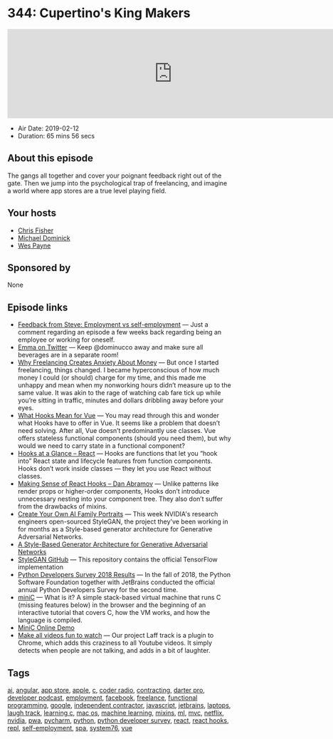 # 344: Cupertino's King Makers

<iframe src="https://player.fireside.fm/v2/MLf2ZzhC+PNYt2TOZ?theme=dark" width="740" height="200" frameborder="0" scrolling="no"></iframe>

* Air Date: 2019-02-12
* Duration: 65 mins 56 secs

## About this episode

The gangs all together and cover your poignant feedback right out of the gate. Then we jump into the psychological trap of freelancing, and imagine a world where app stores are a true level playing field.

## Your hosts
* [Chris Fisher](https://coder.show/hosts/chrislas)
* [Michael Dominick](https://coder.show/hosts/michael)
* [Wes Payne](https://coder.show/hosts/wespayne)

## Sponsored by

None



## Episode links

  * [Feedback from Steve: Employment vs self-employment](https://slexy.org/view/s27SXkiiQ7 "Feedback from Steve: Employment vs self-employment") — Just a comment regarding an episode a few weeks back regarding being an employee or working for oneself. 
  * [Emma on Twitter](https://twitter.com/SocialHappiness/status/1095007691326447616 "Emma on Twitter") — Keep @dominucco away and make sure all beverages are in a separate room!
  * [Why Freelancing Creates Anxiety About Money](https://www.thecut.com/2019/02/why-freelancing-creates-anxiety-about-money.html "Why Freelancing Creates Anxiety About Money") — But once I started freelancing, things changed. I became hyperconscious of how much money I could (or should) charge for my time, and this made me unhappy and mean when my nonworking hours didn’t measure up to the same value. It was akin to the rage of watching cab fare tick up while you’re sitting in traffic, minutes and dollars dribbling away before your eyes.
  * [What Hooks Mean for Vue](https://css-tricks.com/what-hooks-mean-for-vue/ "What Hooks Mean for Vue") — You may read through this and wonder what Hooks have to offer in Vue. It seems like a problem that doesn’t need solving. After all, Vue doesn’t predominantly use classes. Vue offers stateless functional components (should you need them), but why would we need to carry state in a functional component?
  * [Hooks at a Glance – React](https://reactjs.org/docs/hooks-overview.html "Hooks at a Glance – React") — Hooks are functions that let you “hook into” React state and lifecycle features from function components. Hooks don’t work inside classes — they let you use React without classes.
  * [Making Sense of React Hooks – Dan Abramov](https://medium.com/@dan_abramov/making-sense-of-react-hooks-fdbde8803889 "Making Sense of React Hooks – Dan Abramov") — Unlike patterns like render props or higher-order components, Hooks don’t introduce unnecessary nesting into your component tree. They also don’t suffer from the drawbacks of mixins.
  * [Create Your Own AI Family Portraits](https://www.phoronix.com/scan.php?page=news_item&px=NVIDIA-StyleGAN-Open-Source "Create Your Own AI Family Portraits") — This week NVIDIA's research engineers open-sourced StyleGAN, the project they've been working in for months as a Style-based generator architecture for Generative Adversarial Networks. 
  * [A Style-Based Generator Architecture for Generative Adversarial Networks](https://arxiv.org/pdf/1812.04948.pdf "A Style-Based Generator Architecture for Generative Adversarial Networks")
  * [StyleGAN GitHub](https://github.com/NVlabs/stylegan "StyleGAN GitHub") — This repository contains the official TensorFlow implementation
  * [Python Developers Survey 2018 Results](https://www.jetbrains.com/research/python-developers-survey-2018/ "Python Developers Survey 2018 Results") — In the fall of 2018, the Python Software Foundation together with JetBrains conducted the official annual Python Developers Survey for the second time.
  * [miniC](https://github.com/vasyop/miniC-hosting/blob/master/README.md "miniC") — What is it? A simple stack-based virtual machine that runs C (missing features below) in the browser and the beginning of an interactive tutorial that covers C, how the VM works, and how the language is compiled.
  * [MiniC Online Demo](https://vasyop.github.io/miniC-hosting/ "MiniC Online Demo")
  * [Make all videos fun to watch](https://labs.earthpeople.se/2019/02/make-all-videos-fun-to-watch/ "Make all videos fun to watch") — Our project Laff track is a plugin to Chrome, which adds this craziness to all Youtube videos. It simply detects when people are not talking, and adds in a bit of laughter. 



## Tags

[ai](https://coder.show/tags/ai), [angular](https://coder.show/tags/angular), [app store](https://coder.show/tags/app%20store), [apple](https://coder.show/tags/apple), [c](https://coder.show/tags/c), [coder radio](https://coder.show/tags/coder%20radio), [contracting](https://coder.show/tags/contracting), [darter pro](https://coder.show/tags/darter%20pro), [developer podcast](https://coder.show/tags/developer%20podcast), [employment](https://coder.show/tags/employment), [facebook](https://coder.show/tags/facebook), [freelance](https://coder.show/tags/freelance), [functional programming](https://coder.show/tags/functional%20programming), [google](https://coder.show/tags/google), [independent contractor](https://coder.show/tags/independent%20contractor), [javascript](https://coder.show/tags/javascript), [jetbrains](https://coder.show/tags/jetbrains), [laptops](https://coder.show/tags/laptops), [laugh track](https://coder.show/tags/laugh%20track), [learning c](https://coder.show/tags/learning%20c), [mac os](https://coder.show/tags/mac%20os), [machine learning](https://coder.show/tags/machine%20learning), [mixins](https://coder.show/tags/mixins), [ml](https://coder.show/tags/ml), [mvc](https://coder.show/tags/mvc), [netflix](https://coder.show/tags/netflix), [nvidia](https://coder.show/tags/nvidia), [pwa](https://coder.show/tags/pwa), [pycharm](https://coder.show/tags/pycharm), [python](https://coder.show/tags/python), [python developer survey](https://coder.show/tags/python%20developer%20survey), [react](https://coder.show/tags/react), [react hooks](https://coder.show/tags/react%20hooks), [repl](https://coder.show/tags/repl), [self-employment](https://coder.show/tags/self-employment), [spa](https://coder.show/tags/spa), [system76](https://coder.show/tags/system76), [vue](https://coder.show/tags/vue)